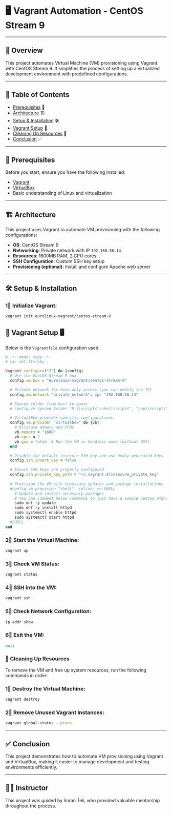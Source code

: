# 🖥️ Vagrant Automation - CentOS Stream 9

---

## 📖 Overview

This project automates Virtual Machine (VM) provisioning using Vagrant with CentOS Stream 9. It simplifies the process of setting up a virtualized development environment with predefined configurations.

---

## 📑 Table of Contents

- [Prerequisites](#prerequisites) 🔑  
- [Architecture](#architecture) 🏗️  
- [Setup & Installation](#setup--installation) 🛠️  
- [Vagrant Setup](#vagrant-setup) 🐾  
- [Cleaning Up Resources](#cleaning-up-resources) 🧹  
- [Conclusion](#conclusion) ✅  

---

## 🔑 Prerequisites

Before you start, ensure you have the following installed:

- [Vagrant](https://www.vagrantup.com/downloads)  
- [VirtualBox](https://www.virtualbox.org/wiki/Downloads)  
- Basic understanding of Linux and virtualization  

---

## 🏗️ Architecture

This project uses Vagrant to automate VM provisioning with the following configurations:

- **OS**: CentOS Stream 9  
- **Networking**: Private network with IP `192.168.56.14`  
- **Resources**: 1600MB RAM, 2 CPU cores  
- **SSH Configuration**: Custom SSH key setup  
- **Provisioning (optional)**: Install and configure Apache web server  

---

## 🛠️ Setup & Installation

### 1⃣ Initialize Vagrant:
```bash
vagrant init eurolinux-vagrant/centos-stream-9
```



## 🐾 Vagrant Setup 🖥️

Below is the `Vagrantfile` configuration used:

```ruby
# -*- mode: ruby -*-
# vi: set ft=ruby :

Vagrant.configure("2") do |config|
  # Use the CentOS Stream 9 box
  config.vm.box = "eurolinux-vagrant/centos-stream-9"

  # Private network for host-only access (you can modify the IP)
  config.vm.network "private_network", ip: "192.168.56.14"

  # Synced folder from host to guest
  # config.vm.synced_folder "D:\\scripts\\shellscripts", "/opt/scripts", type: "virtualbox"

  # VirtualBox provider-specific configurations
  config.vm.provider "virtualbox" do |vb|
    # Allocate memory and CPUs
    vb.memory = "1600"
    vb.cpus = 2
    vb.gui = false  # Run the VM in headless mode (without GUI)
  end

  # Disable the default insecure SSH key and use newly generated keys
  config.ssh.insert_key = false

  # Ensure SSH keys are properly configured
  config.ssh.private_key_path = "~/.vagrant.d/insecure_private_key"
  
  # Provision the VM with necessary updates and package installations
  #config.vm.provision "shell", inline: <<-SHELL
    # Update and install necessary packages
    # You can comment below commands to just have a simple Centos standard VM
    sudo dnf -y update
    sudo dnf -y install httpd
    sudo systemctl enable httpd
    sudo systemctl start httpd
  #SHELL
end

```

### 2⃣ Start the Virtual Machine:
```bash
vagrant up
```

### 3⃣ Check VM Status:
```bash
vagrant status
```

### 4⃣ SSH into the VM:
```bash
vagrant ssh
```

### 5⃣ Check Network Configuration:
```bash
ip addr show
``` 

### 6⃣ Exit the VM:
```bash
exit
``` 

### 🧹 Cleaning Up Resources

To remove the VM and free up system resources, run the following commands in order:

### 1⃣ Destroy the Virtual Machine:
   ```bash
   vagrant destroy
   ```
### 2⃣ Remove Unused Vagrant Instances:
   ```bash
   vagrant global-status --prune
   ```
---

## ✅ Conclusion

This project demonstrates how to automate VM provisioning using Vagrant and VirtualBox, making it easier to manage development and testing environments efficiently.

---

## 👨‍🏫 Instructor

This project was guided by Imran Teli, who provided valuable mentorship throughout the process.
